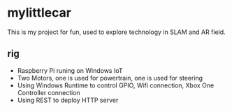 # mylittlecar
This is my project for fun, used to explore technology in SLAM and AR field.

## rig

* Raspberry Pi runing on Windows IoT
* Two Motors, one is used for powertrain, one is used for steering
* Using Windows Runtime to control GPIO, Wifi connection, Xbox One Controller connection
* Using REST to deploy HTTP server


